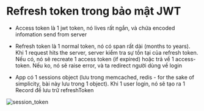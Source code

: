 # Refresh token trong bảo mật JWT

- Access token là 1 jwt token, nó lives rất ngắn, và chứa encoded infomation send from server

- Refresh token là 1 normal token, nó có span rất dài (months to years). Khi 1 request hits the server, server kiểm tra sự tồn tại của refresh token. Nếu có, nó sẽ recreate 1 access token (if expired) hoặc trả về 1 access-token. Nếu ko, nó sẽ raise error, và ta redirect người dùng về login

- App có 1 sessions object (lưu trong memcached, redis - for the sake of simplicity, bài này lưu trong 1 object). Khi 1 user login, nó sẽ tạo ra 1 Record để lưu trữ refreshToken

![session_token](/session-tokens-relationship.png)
